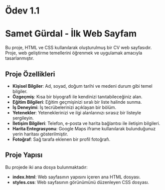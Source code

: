 # Ödev 1.1 
# Samet Gürdal - İlk Web Sayfam

Bu proje, HTML ve CSS kullanılarak oluşturulmuş bir CV web sayfasıdır. Proje, web geliştirme temellerini öğrenmek ve uygulamak amacıyla tasarlanmıştır.

## Proje Özellikleri

- **Kişisel Bilgiler**: Ad, soyad, doğum tarihi ve medeni durum gibi temel bilgiler.
- **Özgeçmiş**: Kısa bir biyografi ile kendinizi tanıtabileceğiniz alan.
- **Eğitim Bilgileri**: Eğitim geçmişinizi sıralı bir liste halinde sunma.
- **İş Deneyimi**: İş tecrübelerinizi açıklayan bir bölüm.
- **Yetenekler**: Yeteneklerinizi ve ilgi alanlarınızı sırasız bir listeyle sergileyin.
- **İletişim Bilgileri**: Telefon, e-posta ve harita bağlantısı ile iletişim bilgileri.
- **Harita Entegrasyonu**: Google Maps iframe kullanılarak bulunduğunuz yerin haritası gösterilmiştir.
- **Fotoğraf**: Sağ tarafa eklenen bir profil fotoğrafı.

## Proje Yapısı

Bu projede iki ana dosya bulunmaktadır:
- **index.html**: Web sayfasının yapısını içeren ana HTML dosyası.
- **styles.css**: Web sayfasının görünümünü düzenleyen CSS dosyası.


